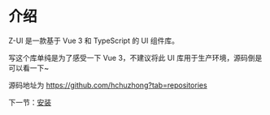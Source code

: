# 介绍

Z-UI 是一款基于 Vue 3 和 TypeScript 的 UI 组件库。

写这个库单纯是为了感受一下 Vue 3，不建议将此 UI 库用于生产环境，源码倒是可以看一下~

源码地址为 https://github.com/hchuzhong?tab=repositories

下一节：[安装](#/doc/install)